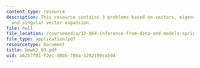 ```yaml
---
content_type: resource
description: This resource contains 3 problems based on vectors, eigenvalue/eigenvector,
  and singular vector expansion.
file: null
file_location: /coursemedia/12-864-inference-from-data-and-models-spring-2005/a6257f01f2ecd8bb788a1282190ca5d4_hmwk2_03.pdf
file_type: application/pdf
resourcetype: Document
title: hmwk2_03.pdf
uid: a6257f01-f2ec-d8bb-788a-1282190ca5d4
---
```

